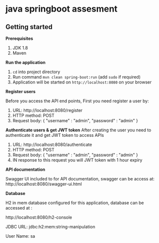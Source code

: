 # java springboot assesment


## Getting started

**Prerequisites**

1. JDK 1.8
2. Maven
    
**Run the application**

1. `cd` into project directory
2. Run command `mvn clean spring-boot:run` (add `sudo` if required)
3. Application will be started on `http://localhost:8080` on your browser


**Register users**

Before you access the API end points, First you need register a user by: 
   1. URL: http://localhost:8080/register
   2. HTTP method: POST
   3. Request body: {
                     "username" : "admin",
                     "password" : "admin"
                 }
                 
**Authenticate users & get JWT token**
After creating the user you need to authenticate it and get JWT token to access APIs
   1. URL: http://localhost:8080/authenticate
   2. HTTP method: POST
   3. Request body: {
                     "username" : "admin",
                     "password" : "admin"
                 }
   4. IN response to this request you will JWT token with 1 hour expiry
   
   
**API documentation**

Swagger UI included to for API documentation, swagger can be access at: http://localhost:8080/swagger-ui.html

**Database**

H2 in mem database configured for this application, database can be accessed at :

 http://localhost:8080/h2-console
 
 JDBC URL: jdbc:h2:mem:string-manipulation
 
 User Name:	sa